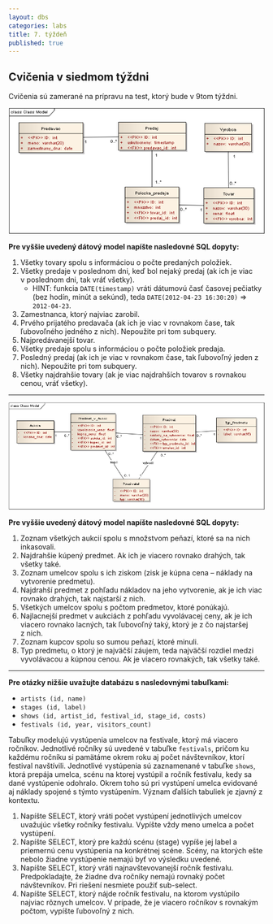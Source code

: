 ```yaml
---
layout: dbs
categories: labs
title: 7. týždeň
published: true
---
```

## Cvičenia v siedmom týždni

Cvičenia sú zamerané na prípravu na test, ktorý bude v 9tom týždni.

![ER-diagram predaje](/labs/files/lab07/sales.png "E-R diagram predaje")

**Pre vyššie uvedený dátový model napíšte nasledovné SQL dopyty:**

1. Všetky tovary spolu s informáciou o počte predaných položiek.
2. Všetky predaje v poslednom dni, keď bol nejaký predaj (ak ich je viac v poslednom dni, tak vráť všetky).
   * HINT: funkcia `DATE(timestamp)` vráti dátumovú časť časovej pečiatky (bez hodín, minút a sekúnd), teda `DATE(2012-04-23 16:30:20)` => `2012-04-23`.
3. Zamestnanca, ktorý najviac zarobil.
4. Prvého prijatého predavača (ak ich je viac v rovnakom čase, tak ľubovoľného jedného z nich). Nepoužite pri tom subquery.
5. Najpredávanejší tovar.
6. Všetky predaje spolu s informáciou o počte položiek predaja.
7. Posledný predaj (ak ich je viac v rovnakom čase, tak ľubovoľný jeden z nich). Nepoužite pri tom subquery.
8. Všetky najdrahšie tovary (ak je viac najdrahších tovarov s rovnakou cenou, vráť všetky).

--------------------

![ER-diagram aukcie](/labs/files/lab07/auctions.png "E-R diagram aukcie")

**Pre vyššie uvedený dátový model napíšte nasledovné SQL dopyty:**

1. Zoznam všetkých aukcií spolu s množstvom peňazí, ktoré sa na nich inkasovali.
2. Najdrahšie kúpený predmet. Ak ich je viacero rovnako drahých, tak všetky také.
3. Zoznam umelcov spolu s ich ziskom (zisk je kúpna cena – náklady na vytvorenie predmetu).
4. Najdrahší predmet z pohľadu nákladov na jeho vytvorenie, ak je ich viac rovnako drahých, tak najstarší z nich.
5. Všetkých umelcov spolu s počtom predmetov, ktoré ponúkajú.
6. Najlacnejší predmet v aukciách z pohľadu vyvolávacej ceny, ak je ich viacero rovnako lacných, tak ľubovoľný taký, ktorý je z čo najstaršej z nich.
7. Zoznam kupcov spolu so sumou peňazí, ktoré minuli.
8. Typ predmetu, o ktorý je najväčší záujem, teda najväčší rozdiel medzi vyvolávacou a kúpnou cenou. Ak je viacero rovnakých, tak všetky také.

----------------------
**Pre otázky nižšie uvažujte databázu s nasledovnými tabuľkami:**

* `artists (id, name)`
* `stages (id, label)`
* `shows (id, artist_id, festival_id, stage_id, costs)`
* `festivals (id, year, visitors_count)`

Tabuľky modelujú vystúpenia umelcov na festivale, ktorý má viacero ročníkov. Jednotlivé ročníky sú uvedené v tabuľke `festivals`,
pričom ku každému ročníku si pamätáme okrem roku aj počet návštevníkov, ktorí festival navštívili. Jednotlivé vystúpenia
sú zaznamenané v tabuľke `shows`, ktorá prepája umelca, scénu na ktorej vystúpil a ročník festivalu, kedy sa dané vystúpenie odohralo.
Okrem toho sú pri vystúpení umelca evidované aj náklady spojené s týmto vystúpením. Význam ďalších tabuliek je zjavný z kontextu.

1. Napíšte SELECT, ktorý vráti počet vystúpení jednotlivých umelcov uvažujúc všetky ročníky festivalu. Vypíšte vždy meno umelca a počet vystúpení.
2. Napíšte SELECT, ktorý pre každú scénu (stage) vypíše jej label a priemernú cenu vystúpenia na konkrétnej scéne. Scény, na ktorých ešte nebolo žiadne vystúpenie nemajú byť vo výsledku uvedené.
3. Napíšte SELECT, ktorý vráti najnavštevovanejší ročník festivalu. Predpokladajte, že žiadne dva ročníky nemajú rovnaký počet návštevníkov. Pri riešení nesmiete použiť sub-select.
4. Napíšte SELECT, ktorý nájde ročník festivalu, na ktorom vystúpilo najviac rôznych umelcov. V prípade, že je viacero ročníkov s rovnakým počtom, vypíšte ľubovoľný z nich.


